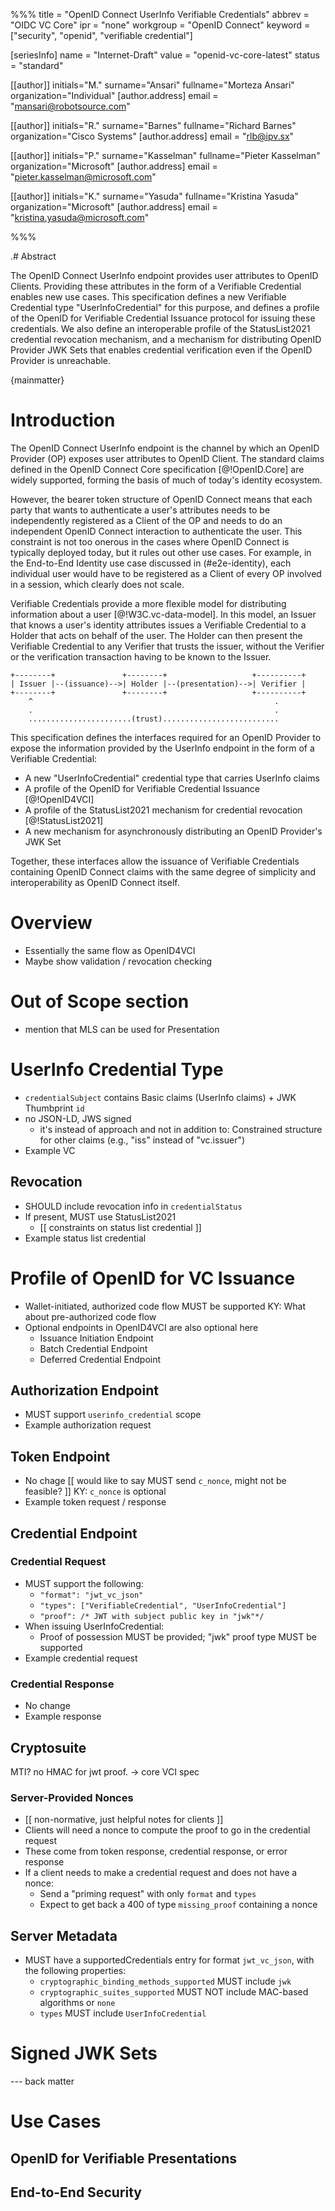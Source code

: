 %%%
title = "OpenID Connect UserInfo Verifiable Credentials"
abbrev = "OIDC VC Core"
ipr = "none"
workgroup = "OpenID Connect"
keyword = ["security", "openid", "verifiable credential"]

[seriesInfo]
name = "Internet-Draft"
value = "openid-vc-core-latest"
status = "standard"

[[author]]
initials="M."
surname="Ansari"
fullname="Morteza Ansari"
organization="Individual"
    [author.address]
    email = "mansari@robotsource.com"

[[author]]
initials="R."
surname="Barnes"
fullname="Richard Barnes"
organization="Cisco Systems"
    [author.address]
    email = "rlb@ipv.sx"

[[author]]
initials="P."
surname="Kasselman"
fullname="Pieter Kasselman"
organization="Microsoft"
    [author.address]
    email = "pieter.kasselman@microsoft.com"

[[author]]
initials="K."
surname="Yasuda"
fullname="Kristina Yasuda"
organization="Microsoft"
    [author.address]
    email = "kristina.yasuda@microsoft.com"

%%%

.# Abstract

The OpenID Connect UserInfo endpoint provides user attributes to OpenID Clients.
Providing these attributes in the form of a Verifiable Credential enables new
use cases.  This specification defines a new Verifiable Credential type
"UserInfoCredential" for this purpose, and defines a profile of the OpenID for
Verifiable Credential Issuance protocol for issuing these credentials.  We also
define an interoperable profile of the StatusList2021 credential revocation
mechanism, and a mechanism for distributing OpenID Provider JWK Sets that
enables credential verification even if the OpenID Provider is unreachable.

{mainmatter}

# Introduction

The OpenID Connect UserInfo endpoint is the channel by which an OpenID Provider
(OP) exposes user attributes to OpenID Client.  The standard claims defined in
the OpenID Connect Core specification [@!OpenID.Core] are widely supported,
forming the basis of much of today's identity ecosystem.

However, the bearer token structure of OpenID Connect means that each party that
wants to authenticate a user's attributes needs to be independently registered
as a Client of the OP and needs to do an independent OpenID Connect interaction
to authenticate the user.  This constraint is not too onerous in the cases where
OpenID Connect is typically deployed today, but it rules out other use cases.
For example, in the End-to-End Identity use case discussed in (#e2e-identity),
each individual user would have to be registered as a Client of every OP
involved in a session, which clearly does not scale.

Verifiable Credentials provide a more flexible model for distributing
information about a user [@!W3C.vc-data-model].  In this model, an Issuer that
knows a user's identity attributes issues a Verifiable Credential to a Holder
that acts on behalf of the user.  The Holder can then present the Verifiable
Credential to any Verifier that trusts the issuer, without the Verifier or the
verification transaction having to be known to the Issuer.

``` aasvg
+--------+               +--------+                   +----------+
| Issuer |--(issuance)-->| Holder |--(presentation)-->| Verifier |
+--------+               +--------+                   +----------+
    ^                                                      .
    .                                                      .
    .......................(trust)..........................
```

This specification defines the interfaces required for an OpenID Provider to
expose the information provided by the UserInfo endpoint in the form of a
Verifiable Credential:

* A new "UserInfoCredential" credential type that carries UserInfo claims
* A profile of the OpenID for Verifiable Credential Issuance [@!OpenID4VCI]
* A profile of the StatusList2021 mechanism for credential revocation [@!StatusList2021]
* A new mechanism for asynchronously distributing an OpenID Provider's JWK Set

Together, these interfaces allow the issuance of Verifiable Credentials
containing OpenID Connect claims with the same degree of simplicity and
interoperability as OpenID Connect itself.

# Overview

* Essentially the same flow as OpenID4VCI
* Maybe show validation / revocation checking

# Out of Scope section

* mention that MLS can be used for Presentation 


# UserInfo Credential Type

* `credentialSubject` contains Basic claims (UserInfo claims) + JWK Thumbprint `id`
* no JSON-LD, JWS signed
  * it's instead of approach and not in addition to: Constrained structure for other claims (e.g., "iss" instead of "vc.issuer")
* Example VC


## Revocation

* SHOULD include revocation info in `credentialStatus`
* If present, MUST use StatusList2021
  * [[ constraints on status list credential ]]
* Example status list credential


# Profile of OpenID for VC Issuance

* Wallet-initiated, authorized code flow MUST be supported
KY: What about pre-authorized code flow
* Optional endpoints in OpenID4VCI are also optional here
  * Issuance Initiation Endpoint
  * Batch Credential Endpoint
  * Deferred Credential Endpoint


## Authorization Endpoint

* MUST support `userinfo_credential` scope
* Example authorization request


## Token Endpoint

* No chage [[ would like to say MUST send `c_nonce`, might not be feasible? ]]
KY: `c_nonce` is optional 
* Example token request / response


## Credential Endpoint

### Credential Request

* MUST support the following:
  * `"format": "jwt_vc_json"`
  * `"types": ["VerifiableCredential", "UserInfoCredential"]`
  * `"proof": /* JWT with subject public key in "jwk"*/`
* When issuing UserInfoCredential:
  * Proof of possession MUST be provided; "jwk" proof type MUST be supported
* Example credential request

### Credential Response

* No change
* Example response

## Cryptosuite

MTI?
no HMAC for jwt proof. -> core VCI spec

### Server-Provided Nonces

* [[ non-normative, just helpful notes for clients ]]
* Clients will need a nonce to compute the proof to go in the credential request
* These come from token response, credential response, or error response
* If a client needs to make a credential request and does not have a nonce:
  * Send a "priming request" with only `format` and `types`
  * Expect to get back a 400 of type `missing_proof` containing a nonce

## Server Metadata

* MUST have a supportedCredentials entry for format `jwt_vc_json`, with the following properties:
  * `cryptographic_binding_methods_supported` MUST include `jwk`
  * `cryptographic_suites_supported` MUST NOT include MAC-based algorithms or `none`
  * `types` MUST include `UserInfoCredential`

# Signed JWK Sets

--- back matter

# Use Cases
## OpenID for Verifiable Presentations
## End-to-End Security
